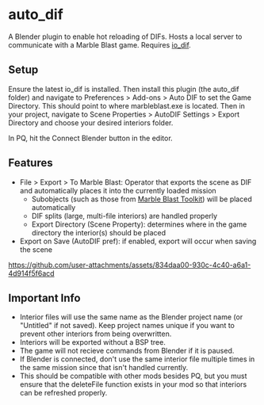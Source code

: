 # auto_dif
A Blender plugin to enable hot reloading of DIFs. Hosts a local server to communicate with a Marble Blast game. Requires [io_dif](https://github.com/RandomityGuy/io_dif).

## Setup

Ensure the latest io_dif is installed. Then install this plugin (the auto_dif folder) and navigate to Preferences > Add-ons > Auto DIF to set the Game Directory. This should point to where marbleblast.exe is located. Then in your project, navigate to Scene Properties > AutoDIF Settings > Export Directory and choose your desired interiors folder.

In PQ, hit the Connect Blender button in the editor.

## Features

- File > Export > To Marble Blast: Operator that exports the scene as DIF and automatically places it into the currently loaded mission
  - Subobjects (such as those from [Marble Blast Toolkit](https://github.com/FlavoredSaucer/marbleBlastToolkit)) will be placed automatically
  - DIF splits (large, multi-file interiors) are handled properly
  - Export Directory (Scene Property): determines where in the game directory the interior(s) should be placed
- Export on Save (AutoDIF pref): if enabled, export will occur when saving the scene


https://github.com/user-attachments/assets/834daa00-930c-4c40-a6a1-4d914f5f6acd


## Important Info

- Interior files will use the same name as the Blender project name (or "Untitled" if not saved). Keep project names unique if you want to prevent other interiors from being overwritten.
- Interiors will be exported without a BSP tree.
- The game will not recieve commands from Blender if it is paused.
- If Blender is connected, don't use the same interior file multiple times in the same mission since that isn't handled currently.
- This should be compatible with other mods besides PQ, but you must ensure that the deleteFile function exists in your mod so that interiors can be refreshed properly.
